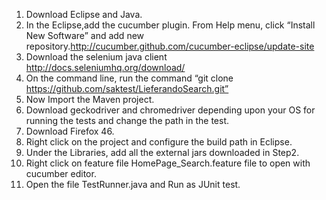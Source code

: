1.	Download Eclipse and Java.
2.	In the Eclipse,add the cucumber plugin. From Help menu, click “Install New Software” and add new repository.http://cucumber.github.com/cucumber-eclipse/update-site
3.	Download the selenium java client http://docs.seleniumhq.org/download/ 
4.	On the command line, run the command “git clone https://github.com/saktest/LieferandoSearch.git”
5.	Now Import the Maven project.
6.	Download geckodriver and chromedriver depending upon your OS for running the tests and change the path in the test.
7.	Download Firefox 46.
8.	Right click on the project and configure the build path in Eclipse.
9.	Under the Libraries, add all the external jars downloaded in Step2.
10.	Right click on feature file HomePage_Search.feature file to open with cucumber editor.
11.	Open the file TestRunner.java and Run as JUnit test.